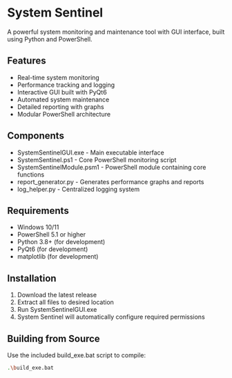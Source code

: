 # System Sentinel

A powerful system monitoring and maintenance tool with GUI interface, built using Python and PowerShell.

## Features
- Real-time system monitoring
- Performance tracking and logging
- Interactive GUI built with PyQt6
- Automated system maintenance
- Detailed reporting with graphs
- Modular PowerShell architecture

## Components
- SystemSentinelGUI.exe - Main executable interface
- SystemSentinel.ps1 - Core PowerShell monitoring script
- SystemSentinelModule.psm1 - PowerShell module containing core functions
- report_generator.py - Generates performance graphs and reports
- log_helper.py - Centralized logging system

## Requirements
- Windows 10/11
- PowerShell 5.1 or higher
- Python 3.8+ (for development)
- PyQt6 (for development)
- matplotlib (for development)

## Installation
1. Download the latest release
2. Extract all files to desired location
3. Run SystemSentinelGUI.exe
4. System Sentinel will automatically configure required permissions

## Building from Source
Use the included build_exe.bat script to compile:
```bash
.\build_exe.bat
